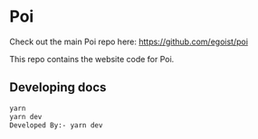 # Poi

Check out the main Poi repo here: https://github.com/egoist/poi

This repo contains the website code for Poi.

## Developing docs

```bash
yarn 
yarn dev
Developed By:- yarn dev
```
